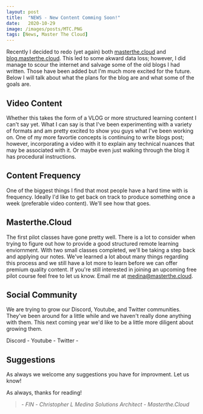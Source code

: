 ```yaml
---
layout: post
title:  "NEWS - New Content Comming Soon!"
date:   2020-10-29
image: /images/posts/MTC.PNG
tags: [News, Master The Cloud]
---
```


Recently I decided to redo (yet again) both <a href = "http://masterthe.cloud/" target = "_blank">masterthe.cloud</a> and <a href = "http://blog.masterthe.cloud" target = "_blank">blog.masterthe.cloud</a>. This led to some akward data loss; however, I did manage to scour the internet and salvage some of the old blogs I had written. Those have been added but I'm much more excited for the future. Below I will talk about what the plans for the blog are and what some of the goals are.

<!--more-->

## Video Content

Whether this takes the form of a VLOG or more structured learning content I can't say yet. What I can say is that I've been experimenting with a variety of formats and am pretty excited to show you guys what I've been working on. One of my more favortie concepts is continuing to write blogs post; however, incorporating a video with it to explain any technical nuances that may be associated with it. Or maybe even just walking through the blog it has procedural instructions. 

## Content Frequency

One of the biggest things I find that most people have a hard time with is frequency. Ideally I'd like to get back on track to produce something once a week (preferable video content). We'll see how that goes.

## Masterthe.Cloud

The first pilot classes have gone pretty well. There is a lot to consider when trying to figure out how to provide a good structured remote learning enviornment. With two small classes completed, we'll be taking a step back and applying our notes. We've learned a lot about many things regarding this process and we still have a lot more to learn before we can offer premium quality content. If you're still interested in joining an upcoming free pilot course feel free to let us know. Email me at medina@masterthe.cloud.

## Social Community

We are trying to grow our Discord, Youtube, and Twitter communities. They've been around for a little while and we haven't really done anything with them. This next coming year we'd like to be a little more diligent about growing them. 

Discord - 
Youtube - 
Twitter - 

## Suggestions

As always we welcome any suggestions you have for improvment. Let us know!

As always, thanks for reading!

> <cite>- FIN -</cite>
> <cite>Christopher L Medina</cite>
> <cite>Solutions Architect - Masterthe.Cloud</cite>